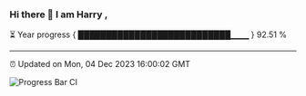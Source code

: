 ### Hi there 👋 I am Harry , 

⏳ Year progress { ███████████████████████████▁▁▁ } 92.51 %

---

⏰ Updated on Mon, 04 Dec 2023 16:00:02 GMT

![Progress Bar CI](https://github.com/duykhang68/duykhang68/workflows/Progress%20Bar%20CI/badge.svg)
